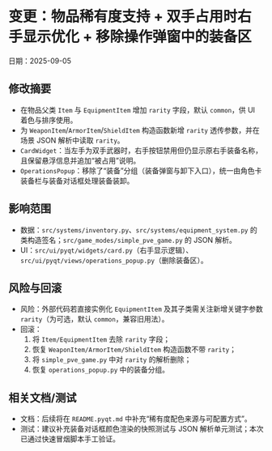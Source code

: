 # 变更：物品稀有度支持 + 双手占用时右手显示优化 + 移除操作弹窗中的装备区

日期：2025-09-05

## 修改摘要
- 在物品父类 `Item` 与 `EquipmentItem` 增加 `rarity` 字段，默认 `common`，供 UI 着色与排序使用。
- 为 `WeaponItem`/`ArmorItem`/`ShieldItem` 构造函数新增 `rarity` 透传参数，并在场景 JSON 解析中读取 `rarity`。
- `CardWidget`：当左手为双手武器时，右手按钮禁用但仍显示原右手装备名称，且保留悬浮信息并追加“被占用”说明。
- `OperationsPopup`：移除了“装备”分组（装备弹窗与卸下入口），统一由角色卡装备栏与装备对话框处理装备装卸。

## 影响范围
- 数据：`src/systems/inventory.py`、`src/systems/equipment_system.py` 的类构造签名；`src/game_modes/simple_pve_game.py` 的 JSON 解析。
- UI：`src/ui/pyqt/widgets/card.py`（右手显示逻辑）、`src/ui/pyqt/views/operations_popup.py`（删除装备区）。

## 风险与回滚
- 风险：外部代码若直接实例化 `EquipmentItem` 及其子类需关注新增关键字参数 `rarity`（为可选，默认 `common`，兼容旧用法）。
- 回滚：
  1. 将 `Item/EquipmentItem` 去除 `rarity` 字段；
  2. 恢复 `WeaponItem/ArmorItem/ShieldItem` 构造函数不带 `rarity`；
  3. 将 `simple_pve_game.py` 中对 `rarity` 的解析删除；
  4. 恢复 `operations_popup.py` 中的装备分组。

## 相关文档/测试
- 文档：后续将在 `README.pyqt.md` 中补充“稀有度配色来源与可配置方式”。
- 测试：建议补充装备对话框颜色渲染的快照测试与 JSON 解析单元测试；本次已通过快速冒烟脚本手工验证。

